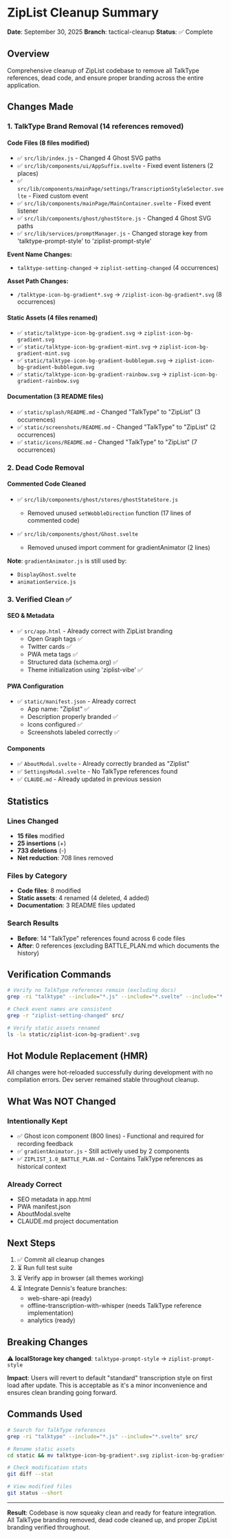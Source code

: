 # ZipList Cleanup Summary
**Date**: September 30, 2025
**Branch**: tactical-cleanup
**Status**: ✅ Complete

## Overview
Comprehensive cleanup of ZipList codebase to remove all TalkType references, dead code, and ensure proper branding across the entire application.

## Changes Made

### 1. TalkType Brand Removal (14 references removed)

#### Code Files (8 files modified)
- ✅ `src/lib/index.js` - Changed 4 Ghost SVG paths
- ✅ `src/lib/components/ui/AppSuffix.svelte` - Fixed event listeners (2 places)
- ✅ `src/lib/components/mainPage/settings/TranscriptionStyleSelector.svelte` - Fixed custom event
- ✅ `src/lib/components/mainPage/MainContainer.svelte` - Fixed event listener
- ✅ `src/lib/components/ghost/ghostStore.js` - Changed 4 Ghost SVG paths
- ✅ `src/lib/services/promptManager.js` - Changed storage key from 'talktype-prompt-style' to 'ziplist-prompt-style'

**Event Name Changes:**
- `talktype-setting-changed` → `ziplist-setting-changed` (4 occurrences)

**Asset Path Changes:**
- `/talktype-icon-bg-gradient*.svg` → `/ziplist-icon-bg-gradient*.svg` (8 occurrences)

#### Static Assets (4 files renamed)
- ✅ `static/talktype-icon-bg-gradient.svg` → `ziplist-icon-bg-gradient.svg`
- ✅ `static/talktype-icon-bg-gradient-mint.svg` → `ziplist-icon-bg-gradient-mint.svg`
- ✅ `static/talktype-icon-bg-gradient-bubblegum.svg` → `ziplist-icon-bg-gradient-bubblegum.svg`
- ✅ `static/talktype-icon-bg-gradient-rainbow.svg` → `ziplist-icon-bg-gradient-rainbow.svg`

#### Documentation (3 README files)
- ✅ `static/splash/README.md` - Changed "TalkType" to "ZipList" (3 occurrences)
- ✅ `static/screenshots/README.md` - Changed "TalkType" to "ZipList" (2 occurrences)
- ✅ `static/icons/README.md` - Changed "TalkType" to "ZipList" (7 occurrences)

### 2. Dead Code Removal

#### Commented Code Cleaned
- ✅ `src/lib/components/ghost/stores/ghostStateStore.js`
  - Removed unused `setWobbleDirection` function (17 lines of commented code)

- ✅ `src/lib/components/ghost/Ghost.svelte`
  - Removed unused import comment for gradientAnimator (2 lines)

**Note**: `gradientAnimator.js` is still used by:
- `DisplayGhost.svelte`
- `animationService.js`

### 3. Verified Clean ✅

#### SEO & Metadata
- ✅ `src/app.html` - Already correct with ZipList branding
  - Open Graph tags ✅
  - Twitter cards ✅
  - PWA meta tags ✅
  - Structured data (schema.org) ✅
  - Theme initialization using 'ziplist-vibe' ✅

#### PWA Configuration
- ✅ `static/manifest.json` - Already correct
  - App name: "Ziplist" ✅
  - Description properly branded ✅
  - Icons configured ✅
  - Screenshots labeled correctly ✅

#### Components
- ✅ `AboutModal.svelte` - Already correctly branded as "Ziplist"
- ✅ `SettingsModal.svelte` - No TalkType references found
- ✅ `CLAUDE.md` - Already updated in previous session

## Statistics

### Lines Changed
- **15 files** modified
- **25 insertions** (+)
- **733 deletions** (-)
- **Net reduction**: 708 lines removed

### Files by Category
- **Code files**: 8 modified
- **Static assets**: 4 renamed (4 deleted, 4 added)
- **Documentation**: 3 README files updated

### Search Results
- **Before**: 14 "TalkType" references found across 6 code files
- **After**: 0 references (excluding BATTLE_PLAN.md which documents the history)

## Verification Commands

```bash
# Verify no TalkType references remain (excluding docs)
grep -ri "talktype" --include="*.js" --include="*.svelte" --include="*.html" --include="*.json" src/ static/ 2>/dev/null

# Check event names are consistent
grep -r "ziplist-setting-changed" src/

# Verify static assets renamed
ls -la static/ziplist-icon-bg-gradient*.svg
```

## Hot Module Replacement (HMR)
All changes were hot-reloaded successfully during development with no compilation errors. Dev server remained stable throughout cleanup.

## What Was NOT Changed

### Intentionally Kept
- ✅ Ghost icon component (800 lines) - Functional and required for recording feedback
- ✅ `gradientAnimator.js` - Still actively used by 2 components
- ✅ `ZIPLIST_1.0_BATTLE_PLAN.md` - Contains TalkType references as historical context

### Already Correct
- SEO metadata in app.html
- PWA manifest.json
- AboutModal.svelte
- CLAUDE.md project documentation

## Next Steps

1. ✅ Commit all cleanup changes
2. ⏳ Run full test suite
3. ⏳ Verify app in browser (all themes working)
4. ⏳ Integrate Dennis's feature branches:
   - web-share-api (ready)
   - offline-transcription-with-whisper (needs TalkType reference implementation)
   - analytics (ready)

## Breaking Changes
⚠️ **localStorage key changed**: `talktype-prompt-style` → `ziplist-prompt-style`

**Impact**: Users will revert to default "standard" transcription style on first load after update. This is acceptable as it's a minor inconvenience and ensures clean branding going forward.

## Commands Used

```bash
# Search for TalkType references
grep -ri "talktype" --include="*.js" --include="*.svelte" src/

# Rename static assets
cd static && mv talktype-icon-bg-gradient*.svg ziplist-icon-bg-gradient*.svg

# Check modification stats
git diff --stat

# View modified files
git status --short
```

---

**Result**: Codebase is now squeaky clean and ready for feature integration. All TalkType branding removed, dead code cleaned up, and proper ZipList branding verified throughout.